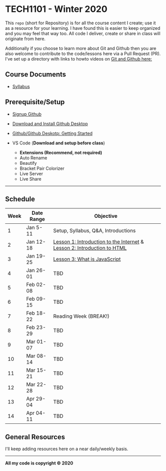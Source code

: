 # TECH1101 - Winter 2020

This `repo` (short for Repository) is for all the course content I create; use it as a resource for your learning. I have found this is easier to keep organized and you may feel that way too. All code I deliver, create or share in class will originate from here.

Additionally if you choose to learn more about Git and Github then you are also welcome to contribute to the code/lessons here via a Pull Request (PR). I've set up a directory with links to howto videos on [Git and Github here:](/master-resources/github)

## Course Documents
* [Syllabus](https://bowvalley-my.sharepoint.com/:w:/g/personal/rkondrat_bowvalleycollege_ca/EVrcGiqIuqxEg2lxwWdFlAYBacM7wEV4K99MXIwW5wpXuw?e=mzG7jZ)

## Prerequisite/Setup

* [Signup Github](https://github.com/)
* [Download and Install Github Desktop](https://desktop.github.com/)
* [Github/Github Deskotp: Getting Started](https://help.github.com/en/desktop/getting-started-with-github-desktop)

* VS Code (__Download and setup before class__)
  * __Extensions (Recommend, not required)__
  * Auto Rename
  * Beautify
  * Bracket Pair Colorizer
  * Live Server
  * Live Share

---

## Schedule

| Week | Date Range | Objective |
| ---------------- | ---------------- | ---------------- |
| 1 | Jan 5-11 | Setup, Syllabus, Q&A, Introductions|
| 2 | Jan 12-18 | [Lesson 1: Introduction to the Internet](./lesson-1.md) & [Lesson 2: Introduction to HTML](./lesson-2-html.md)
| 3 | Jan 19-25 | [Lesson 3: What is JavaScript](./lesson-3-js.md)
| 4 | Jan 26-01 | TBD
| 5 | Feb 02-08 | TBD
| 6 | Feb 09-15 | TBD
| 7 | Feb 18-22 | Reading Week (BREAK!)
| 8 | Feb 23-29 | TBD
| 9 | Mar 01-07 | TBD
| 10 | Mar 08-14 | TBD
| 11 | Mar 15-21 | TBD
| 12 | Mar 22-28 | TBD
| 13 | Apr 29-04 | TBD
| 14 | Apr 04-11 | TBD

## General Resources

I'll keep adding resources here on a near daily/weekly basis.

---

__All my code is copyright &#169; 2020__
